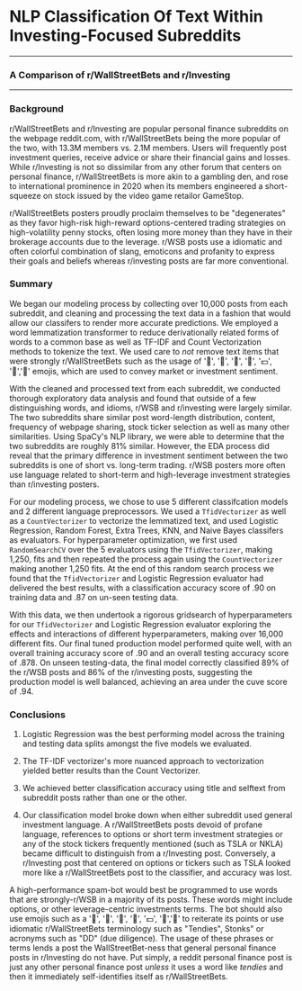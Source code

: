 # NLP Classification Of Text Within Investing-Focused Subreddits
---
### A Comparison of r/WallStreetBets and r/Investing
---

### Background

r/WallStreetBets and r/Investing are popular personal finance subreddits on the webpage reddit.com, with r/WallStreetBets being the more popular of the two, with 13.3M members vs. 2.1M members. Users will frequently post investment queries, receive advice or share their financial gains and losses. While r/Investing is not so dissimilar from any other forum that centers on personal finance, r/WallStreetBets is more akin to a gambling den, and rose to international prominence in 2020 when its members engineered a short-squeeze on stock issued by the video game retailor GameStop. 

r/WallStreetBets posters proudly proclaim themselves to be "degenerates" as they favor high-risk high-reward options-centered trading strategies on high-volatility penny stocks, often losing more money than they have in their brokerage accounts due to the leverage. r/WSB posts use a idiomatic and often colorful combination of slang, emoticons and profanity to express their goals and beliefs whereas r/investing posts are far more conventional. 

### Summary 

We began our modeling process by collecting over 10,000 posts from each subreddit, and cleaning and processing the text data in a fashion that would allow our classifers to render more accurate predictions. We employed a word lemmatization transformer to reduce derivationally related forms of words to a common base as well as TF-IDF and Count Vectorization methods to tokenize the text. We used care to *not* remove text items that were strongly r/WallStreetBets such as the usage of '🚀', '🙌', '🐻', '🐂', '💵', '🍗','💎' emojis, which are used to convey market or investment sentiment. 

With the cleaned and processed text from each subreddit, we conducted thorough exploratory data analysis and found that outside of a few distinguishing words, and idioms, r/WSB and r/investing were largely similar. The two subreddits share similar post word-length distribution, content, frequency of webpage sharing, stock ticker selection as well as many other similarities. Using SpaCy's NLP library, we were able to determine that the two subreddits are roughly 81% similar. However, the EDA process did reveal that the primary difference in investment sentiment between the two subreddits is one of short vs. long-term trading. r/WSB posters more often use language related to short-term and high-leverage investment strategies than r/investing posters. 

For our modeling process, we chose to use 5 different classifcation models and 2 different language preprocessors. We used a `TfidVectorizer` as well as a `CountVectorizer` to vectorize the lemmatized text, and used Logistic Regression, Random Forest, Extra Trees, KNN, and Naive Bayes classifers as evaluators. For hyperparameter optimization, we first used `RandomSearchCV` over the 5 evaluators using the `TfidVectorizer`, making 1,250, fits and then repeated the process again using the `CountVectorizer` making another 1,250 fits. At the end of this random search process we found that the `TfidVectorizer` and Logistic Regression evaluator had delivered the best results, with a classification accuracy score of .90 on training data and .87 on un-seen testing data. 

With this data, we then undertook a rigorous gridsearch of hyperparameters for our `TfidVectorizer` and Logistic Regression evaluator exploring the effects and interactions of different hyperparameters, making over 16,000 different fits. Our final tuned production model performed quite well, with an overall training accuracy score of .90 and an overall testing accuracy score of 
.878. On unseen testing-data, the final model correctly classified 89% of the r/WSB posts and 86% of the r/investing posts, suggesting the production model is well balanced, achieving an area under the cuve score of .94.

### Conclusions

1. Logistic Regression was the best performing model across the training and testing data splits amongst the five models we evaluated. 

2. The TF-IDF vectorizer's more nuanced approach to vectorization yielded better results than the Count Vectorizer.

3. We achieved better classification accuracy using title and selftext from subreddit posts rather than one or the other. 

4. Our classification model broke down when either subreddit used general investment language. A r/WallStreetBets posts devoid of profane language, references to options or short term investment strategies or any of the stock tickers frequently mentioned (such as TSLA or NKLA) became difficult to distinguish from a r/Investing post. Conversely, a r/Investing post that centered on options or tickers such as TSLA looked more like a r/WallStreetBets post to the classifier, and accuracy was lost. 

A high-performance spam-bot would best be programmed to use words that are strongly-r/WSB in a majority of its posts. These words might include options, or other leverage-centric investments terms. The bot should also use emojis such as a '🚀', '🙌', '🐻', '🐂', '💵', '🍗','💎' to reiterate its points or use idiomatic r/WallStreetBets terminology such as "Tendies", Stonks" or acronyms such as "DD" (due diligence). The usage of these phrases or terms lends a post the WallStreetBet-ness that general personal finance posts in r/Investing do not have. Put simply, a reddit personal finance post is just any other personal finance post *unless* it uses a word like *tendies* and then it immediately self-identifies itself as r/WallStreetBets. 




